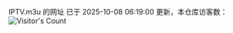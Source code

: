 IPTV.m3u 的网址 已于 2025-10-08 06:19:00 更新，本仓库访客数：![Visitor's Count](https://profile-counter.glitch.me/hero1898_tv/count.svg)
